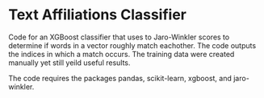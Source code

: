 # Text Affiliations Classifier
Code for an XGBoost classifier that uses to Jaro-Winkler scores to determine if words in a vector roughly match eachother. The code outputs the indices in which a match occurs. The training data were created manually yet still yeild useful results.

The code requires the packages pandas, scikit-learn, xgboost, and jaro-winkler.
